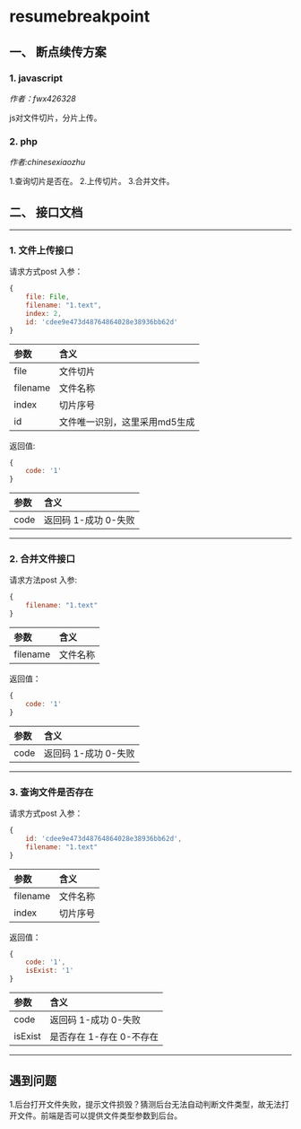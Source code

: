 # resumebreakpoint
## 一、 断点续传方案

### 1. javascript
*作者：fwx426328*

js对文件切片，分片上传。

### 2. php
*作者:chinesexiaozhu*

1.查询切片是否在。
2.上传切片。
3.合并文件。

## 二、 接口文档
---
### 1. 文件上传接口

请求方式post
入参：
```js
{
	file: File,
	filename: "1.text",
	index: 2,
	id: 'cdee9e473d48764864028e38936bb62d'
}
```
|参数|含义|
|:---|:---|
|file|文件切片|
|filename|文件名称|
|index|切片序号|
|id|文件唯一识别，这里采用md5生成|

返回值:
```js
{
	code: '1'
}
```

|参数|含义|
|:---|:---|
|code|返回码 1-成功 0-失败|


---

### 2. 合并文件接口

请求方法post
入参:
```js
{
	filename: "1.text"
}
```
|参数|含义|
|:---|:---|
|filename|文件名称|


返回值：
```js
{
	code: '1'
}
```
|参数|含义|
|:---|:---|
|code|返回码 1-成功 0-失败|


---

### 3. 查询文件是否存在
请求方式post
入参：
```js
{
	id: 'cdee9e473d48764864028e38936bb62d',
	filename: "1.text"
}
```
|参数|含义|
|:---|:---|
|filename|文件名称|
|index|切片序号|
 
返回值：
```js
{
	code: '1',
	isExist: '1'
}
```

|参数|含义|
|:---|:---|
|code|返回码 1-成功 0-失败|
|isExist|是否存在 1-存在 0-不存在|

---

## 遇到问题
1.后台打开文件失败，提示文件损毁？猜测后台无法自动判断文件类型，故无法打开文件。前端是否可以提供文件类型参数到后台。
